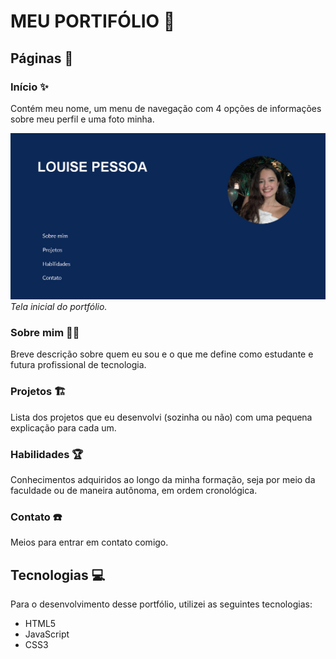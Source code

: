 # MEU PORTIFÓLIO 💼

## Páginas 📃

### Início ✨
Contém meu nome, um menu de navegação com 4 opções de informações sobre meu perfil e uma foto minha.

![Foto Página Inicial](imgs/PaginaInicial.png)
_Tela inicial do portfólio._

### Sobre mim 🙋‍♀️
Breve descrição sobre quem eu sou e o que me define como estudante e futura profissional de tecnologia.

### Projetos 🏗️
Lista dos projetos que eu desenvolvi (sozinha ou não) com uma pequena explicação para cada um.

### Habilidades 🏆
Conhecimentos adquiridos ao longo da minha formação, seja por meio da faculdade ou de maneira autônoma, em ordem cronológica.

### Contato ☎️
Meios para entrar em contato comigo.

## Tecnologias 💻
Para o desenvolvimento desse portfólio, utilizei as seguintes tecnologias:

- HTML5
- JavaScript
- CSS3
